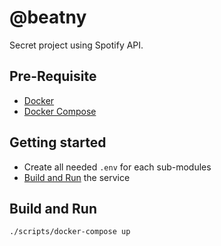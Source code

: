 # @beatny

Secret project using Spotify API.

## Pre-Requisite

- [Docker](https://docs.docker.com)
- [Docker Compose](https://docs.docker.com/compose)

## Getting started

- Create all needed `.env` for each sub-modules
- [Build and Run](#build-and-run) the service

## Build and Run

```shell
./scripts/docker-compose up
```
